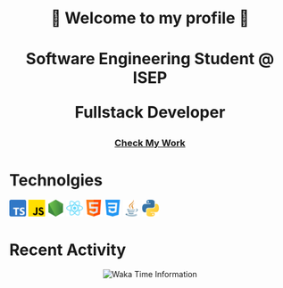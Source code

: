 # <p align="center">👋 Welcome to my profile 👋</p>

# <p align=center> <p align=center>Software Engineering Student @ ISEP</p><p align=center>Fullstack Developer</p></p>

### <p align=center><a align=center href="https://tomasflopes.github.io/">Check My Work</a></p>

# Technolgies

<p>
<img src="assets/typescript.png" width="30px"/>
<img src="assets/js.png" width="30px"/>
<img src="assets/node-js.png" width="30px"/>
<img src="assets/react.svg" width="30px"/>
<img src="assets/html.png" width="30px"/>
<img src="assets/css-3.png" width="30px"/>
<img src="assets/java.png" width="30px"/>
<img src="assets/python.png" width="30px"/>
</p>

# Recent Activity

<p align=center>
  <img width="720px" heigth="420px" alt="Waka Time Information" src="https://wakatime.com/share/@87ea95bc-4096-4ce0-b224-a1c3db94fe85/09f47d63-3977-4f48-8f1e-8f597a109399.svg" />
</p>

